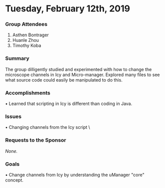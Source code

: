 # Tuesday, February 12th, 2019

### Group Attendees
1. Asthen Bontrager
2. Huanle Zhou
3. Timothy Koba

### Summary
The group dilligently studied and experimented with how to change the microscope channels in Icy and Micro-manager.
Explored many files to see what source code could easily be manipulated to do this.

### Accomplishments
• Learned that scripting in Icy is different than coding in Java.

### Issues
• Changing channels from the Icy script \

### Requests to the Sponsor
_None._

### Goals
• Change channels from Icy by understanding the uManager "core" concept.
